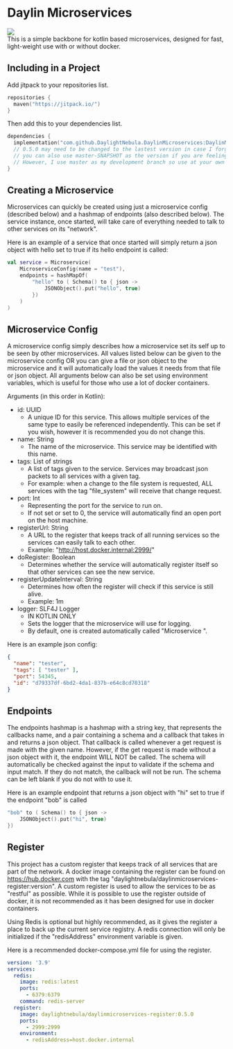 # Daylin Microservices
[![](https://jitpack.io/v/DaylightNebula/DaylinMicroservices.svg)](https://jitpack.io/#DaylightNebula/DaylinMicroservices) \
This is a simple backbone for kotlin based microservices, designed for fast, light-weight use with or without docker.

## Including in a Project
Add jitpack to your repositories list.
```kotlin
repositories {
  maven("https://jitpack.io/")
}
```

Then add this to your dependencies list.  
```kotlin
dependencies {
  implementation("com.github.DaylightNebula.DaylinMicroservices:DaylinMicroservices-Core:0.5.0")
  // 0.5.0 may need to be changed to the lastest version in case I forgot to update this readme file.
  // you can also use master-SNAPSHOT as the version if you are feeling brave. 
  // However, I use master as my development branch so use at your own risk.
}
```

## Creating a Microservice
Microservices can quickly be created using just a microservice config (described below) and a hashmap of endpoints (also described below).
The service instance, once started, will take care of everything needed to talk to other services on its "network".

Here is an example of a service that once started will simply return a json object with hello set to true if its hello endpoint is called:
```kotlin
val service = Microservice(
    MicroserviceConfig(name = "test"),
    endpoints = hashMapOf(
        "hello" to ( Schema() to { json ->
            JSONObject().put("hello", true)
        })
    )
)
```

## Microservice Config
A microservice config simply describes how a microservice set its self up to be seen by other microservices.  All values listed below can be given to the microservice config OR you can give a file or json object to the microservice and it will automatically load the values it needs from that file or json object.
All arguments below can also be set using environment variables, which is useful for those who use a lot of docker containers.

Arguments (in this order in Kotlin):
- id: UUID
  - A unique ID for this service.  This allows multiple services of the same type to easily be referenced independently.  This can be set if you wish, however it is recommended you do not change this.
- name: String
  - The name of the microservice.  This service may be identified with this name.
- tags: List of strings
  - A list of tags given to the service.  Services may broadcast json packets to all services with a given tag.
  - For example: when a change to the file system is requested, ALL services with the tag "file_system" will receive that change request.
- port: Int
  - Representing the port for the service to run on.
  - If not set or set to 0, the service will automatically find an open port on the host machine.
- registerUrl: String
  - A URL to the register that keeps track of all running services so the services can easily talk to each other.
  - Example: "http://host.docker.internal:2999/"
- doRegister: Boolean
  - Determines whether the service will automatically register itself so that other services can see the new service.
- registerUpdateInterval: String
  - Determines how often the register will check if this service is still alive.
  - Example: 1m
- logger: SLF4J Logger
  - IN KOTLIN ONLY
  - Sets the logger that the microservice will use for logging.
  - By default, one is created automatically called "Microservice <name>".

Here is an example json config:
```json
{
  "name": "tester",
  "tags": [ "tester" ],
  "port": 54345,
  "id": "d79337df-6bd2-4da1-837b-e64c8cd70318"
}
```

## Endpoints
The endpoints hashmap is a hashmap with a string key, that represents the callbacks name, and a pair containing a schema and a callback that takes in and returns a json object.  That callback is called whenever a get request is made with the given name.  However, if the get request is made without a json object with it, the endpoint WILL NOT be called.
The schema will automatically be checked against the input to validate if the schema and input match.  If they do not match, the callback will not be run.  The schema can be left blank if you do not with to use it.

Here is an example endpoint that returns a json object with "hi" set to true if the endpoint "bob" is called
```kotlin
"bob" to ( Schema() to { json ->
    JSONObject().put("hi", true)
})
```

## Register
This project has a custom register that keeps track of all services that are part of the network.  A docker image containing the register can be found on https://hub.docker.com with the tag "daylightnebula/daylinmicroservices-register:version".
A custom register is used to allow the services to be as "restful" as possible.  While it is possible to use the register outside of docker, it is not recommended as it has been designed for use in docker containers.

Using Redis is optional but highly recommended, as it gives the register a place to back up the current service registry.
A redis connection will only be initialized if the "redisAddress" environment variable is given.

Here is a recommended docker-compose.yml file for using the register.
```yml
version: '3.9'
services:
  redis:
    image: redis:latest
    ports:
      - 6379:6379
    command: redis-server
  register:
    image: daylightnebula/daylinmicroservices-register:0.5.0
    ports:
      - 2999:2999
    environment:
      - redisAddress=host.docker.internal
```